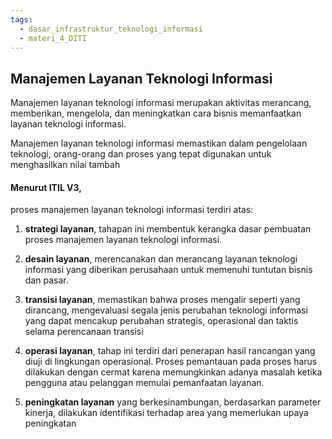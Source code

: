 ```yaml
---
tags:
  - dasar_infrastruktur_teknologi_informasi
  - materi_4_DITI
---
```

## Manajemen Layanan Teknologi Informasi

Manajemen layanan teknologi informasi merupakan aktivitas merancang, memberikan, mengelola, dan meningkatkan cara bisnis memanfaatkan layanan teknologi informasi. 

Manajemen layanan teknologi informasi memastikan dalam pengelolaan teknologi, orang-orang dan proses yang tepat digunakan untuk menghasilkan nilai tambah

#### Menurut ITIL V3,

proses manajemen layanan teknologi informasi terdiri atas:

1. **strategi layanan**, tahapan ini membentuk kerangka dasar pembuatan proses manajemen layanan teknologi informasi.
   
2. **desain layanan**, merencanakan dan merancang layanan teknologi informasi yang diberikan perusahaan untuk memenuhi tuntutan bisnis dan pasar.
   
3. **transisi layanan**, memastikan bahwa proses mengalir seperti yang dirancang, mengevaluasi segala jenis perubahan teknologi informasi yang dapat mencakup perubahan strategis, operasional dan taktis selama perencanaan transisi
   
4. **operasi layanan**, tahap ini terdiri dari penerapan hasil rancangan yang diuji di lingkungan operasional. Proses pemantauan pada proses harus dilakukan dengan cermat karena memungkinkan adanya masalah ketika pengguna atau pelanggan memulai pemanfaatan layanan.
   
5. **peningkatan layanan** yang berkesinambungan, berdasarkan parameter kinerja, dilakukan identifikasi terhadap area yang memerlukan upaya peningkatan

